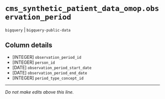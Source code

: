 # `cms_synthetic_patient_data_omop.observation_period`
`bigquery` | `bigquery-public-data`

## Column details
* [INTEGER]   `observation_period_id`
* [INTEGER]   `person_id`
* [DATE]      `observation_period_start_date`
* [DATE]      `observation_period_end_date`
* [INTEGER]   `period_type_concept_id`

-------------------------------------------------------------------------------
*Do not make edits above this line.*
